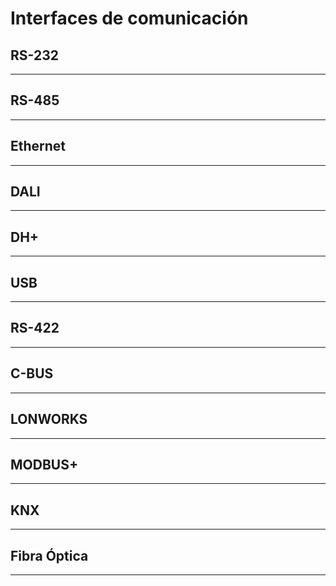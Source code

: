 # Interfaces de comunicación

## RS-232
---

## RS-485
---

## Ethernet
---

## DALI
---

## DH+
---

## USB
---

## RS-422
---

## C-BUS
---

## LONWORKS
---

## MODBUS+
---

## KNX
---

## Fibra Óptica
---